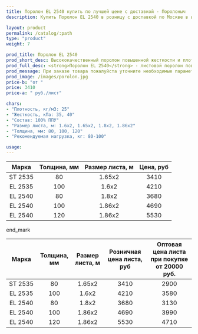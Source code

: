 ```yaml
---
title: Поролон EL 2540 купить по лучшей цене с доставкой - Поролоныч
description: Купить Поролон EL 2540 в розницу с доставкой по Москве в интернет-магазине Поролоныча.

layout: product
permalink: /catalog/:path
type: "product"
weight: 7

prod_title: Поролон EL 2540
prod_short_desc: Высококачественный поролон повышенной жесткости и плотности. Используется в мебельном производстве в качестве наполнителя.
prod_full_desc: <strong>Поролон EL 2540</strong> - листовой поролон повышенной жесткости. Применяется в сочетании с мягкими марками поролона. Возможно использование для изготовления несущих частей мебели с нагрузкой до 80 кг.
prod_message: При заказе товара пожалуйста уточните необходимые параметры (толщина, размер листа и количество листов).
prod_image: /images/porolon.jpg
price-b: "от "
price: 3410
price-a: " руб./лист"

chars:
- "Плотность, кг/м3: 25"
- "Жесткость, кПа: 35, 40"
- "Состав: 100% ППУ"
- "Размер листа, м: 1.6х2, 1.65х2, 1.8х2, 1.86х2"
- "Толщина, мм: 80, 100, 120"
- "Рекомендуемая нагрузка, кг: 80-100"

usage:
---
```

Марка | Толщина, мм | Размер листа, м | Цена, руб |
:---:|:-----------:|:---------------:|:-------------------:|
ST 2535|80|1.65x2|3410
EL 2535|100|1.6x2|4210
EL 2540|80|1.8x2|3680
EL 2540|100|1.86x2|4690
EL 2540|120|1.86x2|5530

end_mark

Марка | Толщина, мм | Размер листа, м | Розничная цена листа, руб | Оптовая цена листа при покупке от 20000 руб. |
:---:|:-----------:|:---------------:|:-------------------:|:---------------------------:|
ST 2535|80|1.65x2|3410|2900
EL 2535|100|1.6x2|4210|3580
EL 2540|80|1.8x2|3680|3130
EL 2540|100|1.86x2|4690|3990
EL 2540|120|1.86x2|5530|4710
